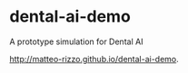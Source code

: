 # dental-ai-demo

A prototype simulation for Dental AI

http://matteo-rizzo.github.io/dental-ai-demo.
